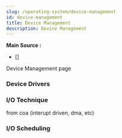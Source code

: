 ```yaml
---
slug: /operating-system/device-management
id: device-management
title: Device Management
description: Device Management
---
```


**Main Source :**

- [] 

Device Management page

### Device Drivers

### I/O Technique

from coa (interupt driven, dma, etc)

### I/O Scheduling
